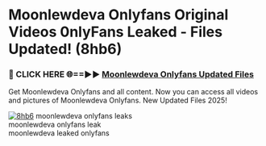 # Moonlewdeva Onlyfans Original Videos 0nlyFans Leaked - Files Updated! (8hb6)

<h3>🔴 CLICK HERE 🌐==►► <a href="https://tinyurl.com/x26r9saj" rel="nofollow">Moonlewdeva Onlyfans Updated Files</a></h3>

Get Moonlewdeva Onlyfans and all content. Now you can access all videos and pictures of Moonlewdeva Onlyfans. New Updated Files 2025!

[![8hb6](https://i.imgur.com/LkgZPqh.gif)](https://tinyurl.com/x26r9saj)
moonlewdeva onlyfans leaks<br>
moonlewdeva onlyfans leak<br>
moonlewdeva leaked onlyfans